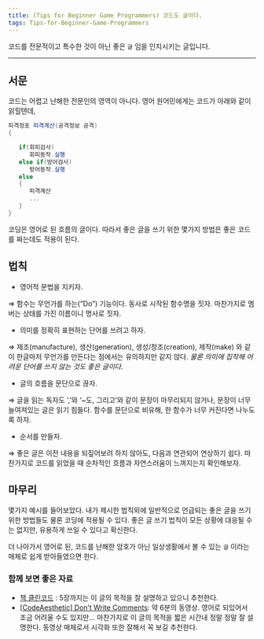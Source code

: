 ```yaml
---
title: (Tips for Beginner Game Programmers) 코드도 글이다.
tags: Tips-for-Beginner-Game-Programmers
---
```


코드를 전문적이고 특수한 것이 아닌 좋은 `글` 임을 인지시키는 글입니다. 

<!--more-->

---

## 서문

코드는 어렵고 난해한 전문인의 영역이 아니다. 영어 원어민에게는 코드가 아래와 같이 읽힐텐데,

```csharp
피격정포 피격계산(공격정보 공격)
{

   if(회피검사)
      회피동작.실행
   else if(방어검사)
      방어동작.실행
   else 
   {
      피격계산
      ...
   }
}
```

코딩은 영어로 된 흐름의 글이다. 따라서 좋은 글을 쓰기 위한 몇가지 방법은 좋은 코드를 짜는데도 적용이 된다.

## 법칙

- 영어적 문법을 지키자.

⇒ 함수는 무언가를 하는(”Do”) 기능이다. 동사로 시작된 함수명을 짓자. 마찬가지로 멤버는 상태를 가진 이름이니 명사로 짓자.

- 의미를 정확히 표현하는 단어를 쓰려고 하자.

⇒ 제조(manufacture), 생산(generation), 생성/창조(creation), 제작(make) 와 같이 한글마저 무언가를 만든다는 점에서는 유의하지만 같지 않다. *물론 의미에 집착해 어려운 단어를 쓰지 않는 것도 좋은 글이다.* 

- 글의 흐름을 문단으로 끊자.

⇒ 글을 읽는 독자도 ‘,’와 ‘~도, 그리고’와 같이 문장이 마무리되지 않거나, 문장이 너무 늘여져있는 글은 읽기 힘들다. 함수를 문단으로 비유해, 한 함수가 너무 커진다면 나누도록 하자.

- 순서를 만들자.

⇒ 좋은 글은 이전 내용을 되짚어보려 하지 않아도, 다음과 연관되어 연상하기 쉽다. 마찬가지로 코드를 읽었을 때 순차적인 흐름과 자연스러움이 느껴지는지 확인해보자.

## 마무리

몇가지 예시를 들어보았다. 내가 제시한 법칙외에 일반적으로 언급되는 좋은 글을 쓰기 위한 방법들도 물론 코딩에 적용될 수 있다. 좋은 글 쓰기 법칙이 모든 상황에 대응될 수는 없지만, 유용하게 쓰일 수 있다고 확신한다. 

더 나아가서 영어로 된, 코드를 난해한 암호가 아닌 일상생활에서 볼 수 있는 `글` 이라는 매체로 쉽게 받아들였으면 한다. 

### 함께 보면 좋은 자료

- [책 클린코드](http://www.yes24.com/Product/Goods/11681152) : 5장까지는 이 글의 목적을 잘 설명하고 있으니 추천한다.
- [[CodeAesthetic] Don’t Write Comments](https://www.youtube.com/watch?v=Bf7vDBBOBUA): 약 6분의 동영상. 영어로 되있어서 조금 어려울 수도 있지만… 마찬가지로 이 글의 목적을 짧은 시간내 정말 정말 잘 설명한다. 동영상 매체로서 시각화 또한 잘해서 꼭 보길 추천한다.